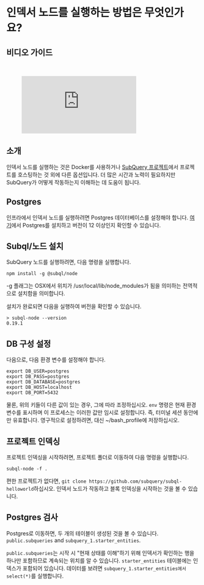 # 인덱서 노드를 실행하는 방법은 무엇인가요?

## 비디오 가이드

<br/>
<figure class="video_container">
  <iframe src="https://www.youtube.com/embed/QfNsR12ItnA" frameborder="0" allowfullscreen="true"></iframe>
</figure>

## 소개

인덱서 노드를 실행하는 것은 Docker를 사용하거나 [SubQuery 프로젝트](https://managedservice.subquery.network/)에서 프로젝트를 호스팅하는 것 외에 다른 옵션입니다. 더 많은 시간과 노력이 필요하지만 SubQuery가 어떻게 작동하는지 이해하는 데 도움이 됩니다.

## Postgres

인프라에서 인덱서 노드를 실행하려면 Postgres 데이터베이스를 설정해야 합니다. [여기](https://www.postgresql.org/download/)에서 Postgres를 설치하고 버전이 12 이상인지 확인할 수 있습니다.

## Subql/노드 설치

SubQuery 노드를 실행하려면, 다음 명령을 실행합니다.

```shell
npm install -g @subql/node
```

-g 플래그는 OSX에서 위치가 /usr/local/lib/node_modules가 됨을 의미하는 전역적으로 설치함을 의미합니다.

설치가 완료되면 다음을 실행하여 버전을 확인할 수 있습니다.

```shell
> subql-node --version
0.19.1
```

## DB 구성 설정

다음으로, 다음 환경 변수를 설정해야 합니다.

```shell
export DB_USER=postgres
export DB_PASS=postgres
export DB_DATABASE=postgres
export DB_HOST=localhost
export DB_PORT=5432
```

물론, 위의 키들이 다른 값이 있는 경우, 그에 따라 조정하십시오. `env` 명령은 현재 환경 변수를 표시하며 이 프로세스는 이러한 값만 임시로 설정합니다. 즉, 터미널 세션 동안에만 유효합니다. 영구적으로 설정하려면, 대신 ~/bash_profile에 저장하십시오.

## 프로젝트 인덱싱

프로젝트 인덱싱을 시작하려면, 프로젝트 폴더로 이동하여 다음 명령을 실행합니다.

```shell
subql-node -f .
```

편한 프로젝트가 없다면, `git clone https://github.com/subquery/subql-helloworld`하십시오. 인덱서 노드가 작동하고 블록 인덱싱을 시작하는 것을 볼 수 있습니다.

## Postgres 검사

Postgres로 이동하면, 두 개의 테이블이 생성된 것을 볼 수 있습니다. `public.subqueries` and `subquery_1.starter_entities`.

`public.subqueries`는 시작 시 "현재 상태를 이해"하기 위해 인덱서가 확인하는 행을 하나만 포함하므로 계속되는 위치를 알 수 있습니다. `starter_entities` 테이블에는 인덱스가 포함되어 있습니다. 데이터를 보려면 `subquery_1.starter_entities에서 select(*)`를 실행합니다.
